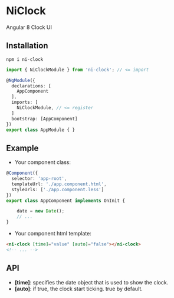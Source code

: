 # NiClock
Angular 8 Clock UI

## Installation
    npm i ni-clock

```typescript
import { NiClockModule } from 'ni-clock'; // <= import

@NgModule({
  declarations: [
    AppComponent
  ],
  imports: [
    NiClockModule, // <= register
  ]
  bootstrap: [AppComponent]
})
export class AppModule { }
```

## Example
- Your component class:
```typescript
@Component({
  selector: 'app-root',
  templateUrl: './app.component.html',
  styleUrls: ['./app.component.less']
})
export class AppComponent implements OnInit {

    date = new Date();
    // ...
}
```

- Your component html template:
```html
<ni-clock [time]="value" [auto]="false"></ni-clock>
<!-- ... -->
```

## API
- **[time]**: specifies the date object that is used to show the clock.
- **[auto]**: if true, the clock start ticking. true by default.